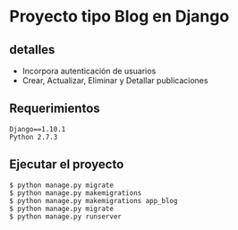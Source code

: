 Proyecto tipo Blog en Django
===
## detalles
* Incorpora autenticación de usuarios
* Crear, Actualizar, Eliminar y Detallar publicaciones
## Requerimientos
```
Django==1.10.1
Python 2.7.3
```
## Ejecutar el proyecto
```
$ python manage.py migrate
$ python manage.py makemigrations
$ python manage.py makemigrations app_blog
$ python manage.py migrate
$ python manage.py runserver
```
